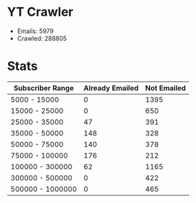 # YT Crawler
- Emails: 5979
- Crawled: 288805

# Stats
| Subscriber Range  | Already Emailed | Not Emailed |
|-------|-------|-------|
| 5000 - 15000 | 0 | 1395 |
| 15000 - 25000 | 0 | 650 |
| 25000 - 35000 | 47 | 391 |
| 35000 - 50000 | 148 | 328 |
| 50000 - 75000 | 140 | 378 |
| 75000 - 100000 | 176 | 212 |
| 100000 - 300000 | 62 | 1165 |
| 300000 - 500000 | 0 | 422 |
| 500000 - 1000000 | 0 | 465 |
